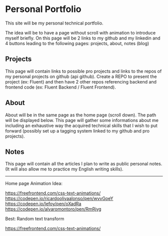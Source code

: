 # Personal Portfolio

This site will be my personal technical portfolio.

The idea will be to have a page without scroll with animation to introduce myself briefly. 
On this page will be 2 links to my github and my linkedin and 4 buttons leading to the following pages:
projects, about, notes (blog)

## Projects

This page will contain links to possible pro projects and links to the repos of my personal projects on github (api github).
Create a REPO to present the project (ex: Fluent) and then have 2 other repos referencing backend and frontend code (ex: Fluent Backend / Fluent Frontend).

## About

About will be in the same page as the home page (scroll down). The path will be displayed below.
This page will gather some informations about me including an exhaustive way the acquired technical skills that I wish to put forward (possibly set up a tagging system linked to my github and pro projects).

## Notes

This page will contain all the articles I plan to write as public personal notes. (It will also allow me to practice my English writing skills).

---

Home page Animation Idea:

https://freefrontend.com/css-text-animations/  
https://codepen.io/ricardoolivaalonso/pen/wvvGoeY  
https://codepen.io/lefoy/pen/oXadRa  
https://codepen.io/alvaromontoro/pen/RmRjvg  

Best: Random text transform

https://freefrontend.com/css-text-animations/  